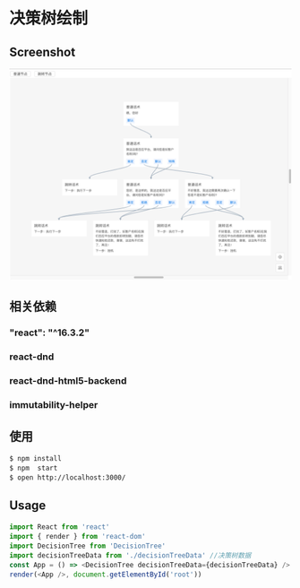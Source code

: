 # 决策树绘制

## Screenshot

![screenshot](/screenshot/screenshot.png)

## 相关依赖

### "react": "^16.3.2"

### react-dnd

### react-dnd-html5-backend

### immutability-helper

## 使用

```bash
$ npm install
$ npm  start
$ open http://localhost:3000/
```

## Usage

```js
import React from 'react'
import { render } from 'react-dom'
import DecisionTree from 'DecisionTree'
import decisionTreeData from './decisionTreeData' //决策树数据
const App = () => <DecisionTree decisionTreeData={decisionTreeData} />
render(<App />, document.getElementById('root'))
```
